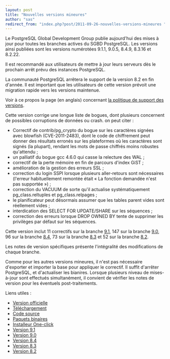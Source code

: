 ```yaml
---
layout: post
title: "Nouvelles versions mineures"
author: "sas"
redirect_from: "index.php?post/2011-09-26-nouvelles-versions-mineures "
---
```




<p>

Le PostgreSQL Global Development Group publie aujourd'hui des mises à jour pour toutes les branches actives du SGBD PostgreSQL. Les versions ainsi publiées sont les versions numérotées 9.1.1, 9.0.5, 8.4.9, 8.3.16 et 8.2.22.

Il est recommandé aux utilisateurs de mettre à jour leurs serveurs dès le prochain arrêt prévu des instances PostgreSQL.

</p>

<p>La communauté PostgreSQL arrêtera le support de la version 8.2 en fin d'année. Il est important que les utilisateurs de cette version prévoit une migration rapide vers les versions maintenue.

Voir à ce propos la page (en anglais) concernant <a href="http://wiki.postgresql.org/wiki/PostgreSQL_Release_Support_Policy">la politique de support des versions</a>.

</p>

<p>

Cette version corrige une longue liste de bogues, dont plusieurs concernent de possibles corruptions de données ou crash. on peut citer&nbsp;:

</p>

<ul>

<li> Correctif de contrib/pg_crypto du bogue sur les caractères signées avec blowfish (CVE-2011-2483), dont le code de chiffrement peut donner des résultats erronés sur les plateformes où les caractères sont signés (la plupart), rendant les mots de passe chiffrés moins robustes qu'attendu&nbsp;;</li>

<li> un palliatif du bogue gcc 4.6.0 qui casse la relecture des WAL&nbsp;; </li>

<li> correctif de la perte mémoire en fin de parcours d'index GiST&nbsp;;</li>

<li> amélioration de la gestion des erreurs SSL&nbsp;;</li>

<li> correction du login SSPI lorsque plusieurs aller-retours sont nécessaires (l'erreur habituellement remontée était «&nbsp;La fonction demandée n'est pas supportée&nbsp;»)&nbsp;; </li>

<li> correction du VACUUM de sorte qu'il actualise systématiquement pg_class.reltuples et pg_class.relpages&nbsp;; </li>

<li> le planificateur peut désormais assumer que les tables parent vides sont réellement vides&nbsp;;</li>

<li> interdication des SELECT FOR UPDATE/SHARE sur les séquences&nbsp;; </li>

<li> correction des erreurs lorsque DROP OWNED BY tente de supprimer les privilèges par défaut sur les séquences. </li>

</ul>

<p>

Cette version inclut 11 correctifs sur la branche <a href="http://www.postgresql.org/docs/9.1/static/release-9-1-1.html">9.1</a>, 147 sur la branche <a href="http://www.postgresql.org/docs/9.1/static/release-9-0-5.html">9.0</a>, 96 sur la branche <a href="http://www.postgresql.org/docs/9.1/static/release-8-4-9.html">8.4</a>, 73 sur la branche <a href="http://www.postgresql.org/docs/9.1/static/release-8-3-16.html">8.3</a> et 52 sur la branche <a href="http://www.postgresql.org/docs/9.1/static/release-8-2-22.html">8.2</a>.

</p>

<p>

Les notes de version spécifiques présente l'intégralité des modifications de chaque branche.

Comme pour les autres versions mineures, il n'est pas nécessaire d'exporter et importer la base pour appliquer le correctif. Il suffit d'arrêter PostgreSQL, et d'actualiser les bianires. Lorsque plusieurs niveau de mises-à-jour sont effectués simultanément, il convient de vérifier les notes de version pour les éventuels post-traitements.

</p>

Liens utiles&nbsp;:

<ul>

<li> <a href="http://www.postgresql.org/about/news.1355">Version officielle</a></li>

<li> <a href="http://www.postgresql.org/download">Téléchargement</a></li>

<li> <a href="http://www.postgresql.org/ftp/source/">Code source</a></li>

<li> <a href="http://www.postgresql.org/ftp/binary/">Paquets binaires</a></li>

<li> <a href="http://www.enterprisedb.com/products/pgdownload.do">Installeur One-click</a></li>

<li> <a href="http://www.postgresql.org/docs/9.1/static/release-9-1-1.html">Version 9.1</a></li>

<li> <a href="http://www.postgresql.org/docs/9.1/static/release-9-0-5.html">Version 9.0</a></li>

<li> <a href="http://www.postgresql.org/docs/9.1/static/release-8-4-9.html">Version 8.4</a></li>

<li> <a href="http://www.postgresql.org/docs/9.1/static/release-8-3-16.html">Version 8.3</a></li>

<li> <a href="http://www.postgresql.org/docs/9.1/static/release-8-2-22.html">Version 8.2</a></li>

</ul>